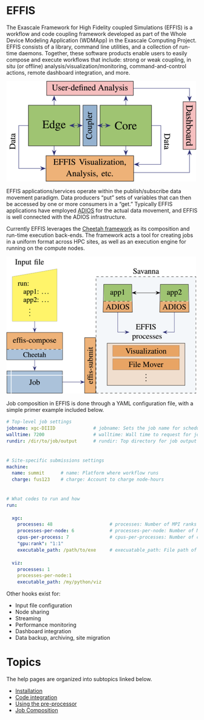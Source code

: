 # EFFIS

The Exascale Framework for High Fidelity coupled Simulations (EFFIS) is a workflow and code coupling framework developed as part of the Whole Device Modeling Application (WDMApp) in the Exascale Computing Project. EFFIS consists of a library, command line utilities, and a collection of run-time daemons. Together, these software products enable users to easily compose and execute workflows that include: strong or weak coupling, in situ (or offline) analysis/visualization/monitoring, command-and-control actions, remote dashboard integration, and more.

<img src="doc/doc-images/Example-WDM-Workflow.png" width="500" title="Example WDMApp Workflow">

EFFIS applications/services operate within the publish/subscribe data movement paradigm. Data producers “put” sets of variables that can then be accessed by one or more consumers in a “get.” Typically EFFIS applications have employed [ADIOS](https://github.com/ornladios/ADIOS2) for the actual data movement, and EFFIS is well connected with the ADIOS infrastructure.

Currently EFFIS leverages the [Cheetah framework](https://github.com/CODARcode/cheetah/tree/dev/codar) as its composition and run-time execution back-ends. The framework acts a tool for creating jobs in a uniform format across HPC sites, as well as an execution engine for running on the compute nodes.

<img src="doc/doc-images/EFFIS-Architecture.png" width="500" title="Example WDMApp Workflow">


Job composition in EFFIS is done through a YAML configuration file, with a simple primer example included below. 

```yaml
# Top-level job settings
jobname: xgc-DIIID				# jobname: Sets the job name for scheduler
walltime: 7200					# walltime: Wall time to request for job (in seconds)
rundir: /dir/to/job/output		# rundir: Top directory for job output


# Site-specific submissions settings
machine:
  name: summit		# name: Platform where workflow runs
  charge: fus123	# charge: Account to charge node-hours
  

# What codes to run and how
run:

  xgc:
    processes: 48                     # processes: Number of MPI ranks
    processes-per-node: 6             # processes-per-node: Number of MPI ranks per node
    cpus-per-process: 7               # cpus-per-processes: Number of cores per MPI rank
    "gpu:rank": "1:1" 
    executable_path: /path/to/exe     # execuatable_path: File path of executable to run
  
  viz:
    processes: 1
    processes-per-node:1
    executable_path: /my/python/viz
```


Other hooks exist for:

- Input file configuration
- Node sharing
- Streaming
- Performance monitoring
- Dashboard integration
- Data backup, archiving, site migration


<!--
# Overview

Welcome to the EFFIS (2.0) documentation. EFFIS is a code coupling integration suite.
It uses [ADIOS](https://github.com/ornladios/ADIOS2)  to move data between applications and provides job composition support on DOE ECP type machines 
with a simple YAML interface.

Some examples of extensions that EFFIS provide beyond ADIOS alone are:

- Switch between file-based and in-memory data movement (coupling or general output) without any changes
- Automatic step seeking
- Identical job creation on different platforms
- Automated plotting (e.g. to be connected to a dashboard)
- Performance timing
- Source code, input configuration, etc. capture
-->

# Topics
The help pages are organized into subtopics linked below.

* [Installation](doc/installation.md)
* [Code integration](doc/integration.md)
* [Using the pre-processor](doc/preprocessor.md)
* [Job Composition](doc/composition.md)

